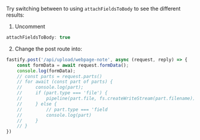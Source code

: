 Try switching between to using ```attachFieldsToBody``` to see the different results:

1. Uncomment 
```js
attachFieldsToBody: true
 ```

2. Change the post route into:

```js
fastify.post('/api/upload/webpage-note', async (request, reply) => {
    const formData = await request.formData();
    console.log(formData);
    // const parts = request.parts()
    // for await (const part of parts) {
    //     console.log(part);
    //     if (part.type === 'file') {
    //         pipeline(part.file, fs.createWriteStream(part.filename))
    //     } else {
    //         // part.type === 'field
    //         console.log(part)
    //     }
    // }
})
```
